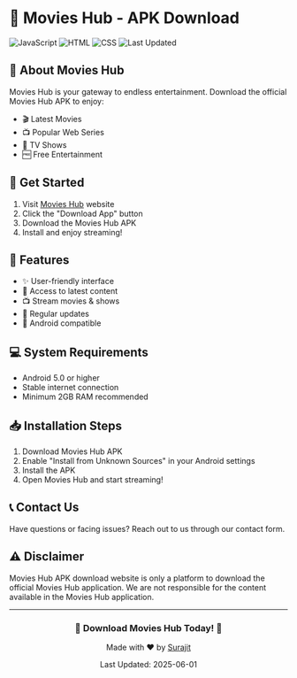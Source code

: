 # 📱 Movies Hub - APK Download

![JavaScript](https://img.shields.io/badge/JavaScript-91.1%25-yellow.svg)
![HTML](https://img.shields.io/badge/HTML-5.5%25-orange.svg)
![CSS](https://img.shields.io/badge/CSS-3.4%25-blue.svg)
![Last Updated](https://img.shields.io/badge/Last%20Updated-2025--06--01-brightgreen.svg)

## 📝 About Movies Hub

Movies Hub is your gateway to endless entertainment. Download the official Movies Hub APK to enjoy:
- 🎬 Latest Movies
- 📺 Popular Web Series
- 📡 TV Shows
- 🆓 Free Entertainment

## 🚀 Get Started

1. Visit [Movies Hub](https://movieshub-premium.vercel.app) website
2. Click the "Download App" button
3. Download the Movies Hub APK
5. Install and enjoy streaming!

## 📱 Features

- ✨ User-friendly interface
- 🎯 Access to latest content
- 📺 Stream movies & shows
- 🔄 Regular updates
- 📱 Android compatible

## 💻 System Requirements

- Android 5.0 or higher
- Stable internet connection
- Minimum 2GB RAM recommended

## 📥 Installation Steps

1. Download Movies Hub APK
2. Enable "Install from Unknown Sources" in your Android settings
3. Install the APK
4. Open Movies Hub and start streaming!

## 📞 Contact Us

Have questions or facing issues? Reach out to us through our contact form.

## ⚠️ Disclaimer

Movies Hub APK download website is only a platform to download the official Movies Hub application. We are not responsible for the content available in the Movies Hub application.

---

<div align="center">

### 🌟 Download Movies Hub Today! 🌟

Made with ❤️ by [Surajit](https://github.com/surajit20107)

Last Updated: 2025-06-01
</div>
